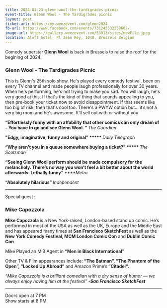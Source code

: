 ```yaml
---
title: 2024-01-23-glenn-wool-the-tardigrades-picnic
event-title: Glenn Wool - The Tardigrades picnic
layout: post
ticket-url: https://my.weezevent.com/glenn2024
fb-url: https://www.facebook.com/events/731245532238602/
image-url: https://gallery.weezevent.com/53913/sites/newFile.jpeg
location: Aloft hotel, Pl Jean Rey, 1040, Brussels Belgium
---
```

Comedy superstar<strong> Glenn Wool</strong> is back in Brussels to raise the roof for the begining of 2024.

<h3>Glenn Wool - The Tardigrades Picnic </h3>

This is Glenn's 25th solo show. He's played every comedy festival, been on every TV channel and made people laugh professionally for over 30 years. When he's performing, he's not trying to make you sad. You will laugh, he's very good at this. If that's the kind of thing that sounds appealing to you, then pre-book your ticket now to avoid disappointment. If that seems like too big of risk, then that's cool too. There's a PWYW option but… it’s not a very big room and he's awesome. It’ll sell out with or without you.

<strong>“Effortlessly funny with an affability that other comics can only dream of – You have to go and see Glenn Wool. ” </strong><em>The Guardian</em></p>

<strong>"Edgy, imaginative, funny and original” ***** </strong><em>Daily Telegraph</em>

<strong>“Why aren't you in a queue somewhere buying a ticket?” ***** </strong><em>The Scotsman</em>
	 
<strong>“Seeing Glenn Wool perform should be made compulsory for the melancholy. There’s no way you won’t feel a bit better about the world afterwards. Lethally funny” </strong><em>****Metro</em>
	 
<strong>“Absolutely hilarious” </strong><em>Independent</em></p>
___

Special guest :

<h3>Mike Capozzola</h3>

<strong>Mike Capozzola </strong>is a New York-raised, London-based stand up comic.
He’s performed in most of the USA as well as the UK, Europe and the Middle East and has appeared many times at <strong>San Francisco SketchFest </strong>as well as the<strong> New York Comedy Festival, MCM London Comic Con</strong> and<strong> Dublin Comic Con</strong>

Mike Played an MiB Agent in <strong>“Men in Black International" </strong></p>

Other TV &amp; Film appearances include: <strong>“The Batman”, “The Phantom of the Open”, “Locked Up Abroad”</strong> and Amazon Prime’s<strong> “Citadel“.</strong>

<em>“Mike Capozzola is a brilliant comedian with a dry sense of humor — we always enjoy having him at the festival”
<strong>-San Francisco SketchFest</strong></em></p>

___

Doors open at 7 PM  
Show starts at 8 PM
